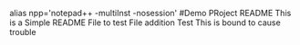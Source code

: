 alias npp='notepad++ -multiInst -nosession'
#Demo PRoject README
This is a Simple README File to test File addition
Test
This is bound to cause trouble
